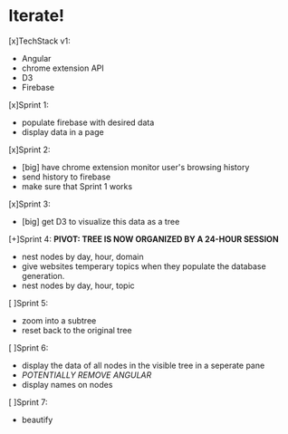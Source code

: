 # Iterate!

[x]TechStack v1:
+ Angular
+ chrome extension API
+ D3
+ Firebase

[x]Sprint 1:
+ populate firebase with desired data
+ display data in a page

[x]Sprint 2:
+ [big] have chrome extension monitor user's browsing history
+ send history to firebase
+ make sure that Sprint 1 works

[x]Sprint 3:
+ [big] get D3 to visualize this data as a tree

[+]Sprint 4:
**PIVOT: TREE IS NOW ORGANIZED BY A 24-HOUR SESSION**
+ nest nodes by day, hour, domain
+ give websites temperary topics when they populate the database generation.
+ nest nodes by day, hour, topic

[ ]Sprint 5:
- zoom into a subtree
- reset back to the original tree

[ ]Sprint 6:
- display the data of all nodes in the visible tree in a seperate pane
- _POTENTIALLY REMOVE ANGULAR_
- display names on nodes

[ ]Sprint 7:
- beautify

